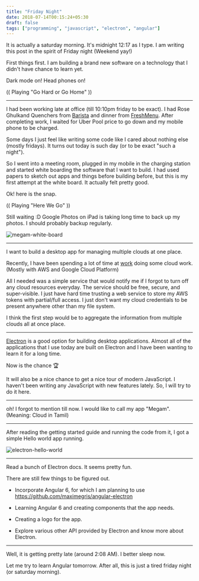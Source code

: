 ```yaml
---
title: "Friday Night"
date: 2018-07-14T00:15:24+05:30
draft: false
tags: ["programming", "javascript", "electron", "angular"]
---
```


It is actually a saturday morning. It's midnight 12:17 as I type. I am writing this post in the spirit of Friday night (Weekend yay!)

First things first. I am building a brand new software on a technology that I didn't have chance to learn yet.

Dark mode on! Head phones on!

(( Playing "Go Hard or Go Home" ))

---

I had been working late at office (till 10:10pm friday to be exact). I had Rose Ghulkand Quenchers from [Barista](http://barista.co.in/) and dinner from [FreshMenu](https://www.freshmenu.com/). After completing work, I waited for Uber Pool price to go down and my mobile phone to be charged.

Some days I just feel like writing some code like I cared about nothing else (mostly fridays). It turns out today is such day (or to be exact "such a night").

So I went into a meeting room, plugged in my mobile in the charging station and started white boarding the software that I want to build. I had used papers to sketch out apps and things before building before, but this is my first attempt at the white board. It actually felt pretty good.

Ok! here is the snap.

(( Playing "Here We Go" ))

Still waiting :D Google Photos on iPad is taking long time to back up my photos. I should probably backup regularly.

![megam-white-board](/images/megam-white-board.png)

---

I want to build a desktop app for managing multiple clouds at one place.

Recently, I have been spending a lot of time at [work](https://shippable.com) doing some cloud work. (Mostly with AWS and Google Cloud Platform)

All I needed was a simple service that would notify me if I forgot to turn off any cloud resources everyday. The service should be free, secure, and super-visible. I just have hard time trusting a web service to store my AWS tokens with partial/full access. I just don't want my cloud credentials to be present anywhere other than my file system.

I think the first step would be to aggregate the information from multiple clouds all at once place.

---

[Electron](https://electronjs.org/) is a good option for building desktop applications. Almost all of the applications that I use today are built on Electron and I have been wanting to learn it for a long time.

Now is the chance :trophy:  

It will also be a nice chance to get a nice tour of modern JavaScript. I haven't been writing any JavaScript with new features lately. So, I will try to do it here.

---

oh! I forgot to mention till now. I would like to call my app "Megam". (Meaning: Cloud in Tamil)

---

After reading the getting started guide and running the code from it, I got  a simple Hello world app running.

![electron-hello-world](/images/electron-hello-world.png)

---

Read a bunch of Electron docs. It seems pretty fun.

There are still few things to be figured out.

- Incorporate Angular 6, for which I am planning to use https://github.com/maximegris/angular-electron

- Learning Angular 6 and creating components that the app needs.

- Creating a logo for the app.

- Explore various other API provided by Electron and know more about Electron.

---

Well, it is getting pretty late (around 2:08 AM). I better sleep now.

Let me try to learn Angular tomorrow. After all, this is just a tired friday night (or saturday morning).
